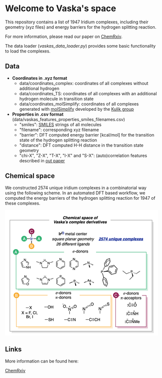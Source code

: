 # Welcome to Vaska's space
This repository contains a list of 1947 Iridium complexes, including their geometry (xyz files) and energy barriers for the hydrogen splitting reaction.

For more information, please read our paper on [ChemRxiv](https://chemrxiv.org/).

The data loader (*vaskas_data_loader.py*) provides some basic functionality to load the complexes.

## Data
* **Coordinates in .xyz format**
    * data/coordinates_complex: coordinates of all complexes without additional hydrogen
    * data/coordinates_TS: coordinates of all complexes with an additional hydrogen molecule in transition state
    * data/coordinates_molSimplify: coordinates of all complexes generated with [molSimplify](https://github.com/hjkgrp/molSimplify) developed by the [Kulik group](https://hjkgrp.mit.edu/content/molsimplify-introduction)
* **Properties in .csv format** (data/vaskas_features_properties_smiles_filenames.csv)
    * "smiles": [SMILES](https://en.wikipedia.org/wiki/Simplified_molecular-input_line-entry_system) strings of all molecules
    * "filename": corresponding xyz filename
    * "barrier": DFT computed energy barrier [kcal/mol] for the transition state of the hydrogen splitting reaction
    * "distance": DFT computed H-H distance in the transition state geometry
    * "chi-X", "Z-X", "T-X", "I-X" and "S-X": (auto)correlation features described in [out paper](https://chemrxiv.org/)


## Chemical space

We constructed 2574 unique iridium complexes in a combinatorial way using the following scheme. In an automated DFT based workflow, we computed the energy barriers of the hydrogen splitting reaction for 1947 of these complexes.

![Image of the chemical space of the Vaska's complexes](images/chemical_space.png)


## Links

More information can be found here:

[ChemRxiv](https://chemrxiv.org/)




